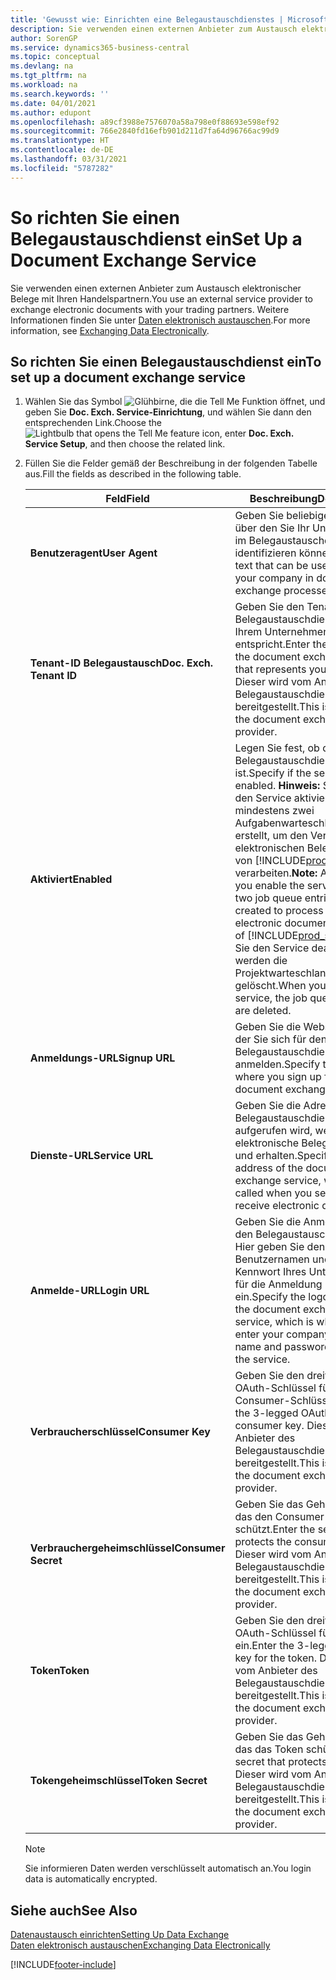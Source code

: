 ```yaml
---
title: 'Gewusst wie: Einrichten eine Belegaustauschdienstes | Microsoft Docs'
description: Sie verwenden einen externen Anbieter zum Austausch elektronischer Belege mit Ihren Handelspartnern.
author: SorenGP
ms.service: dynamics365-business-central
ms.topic: conceptual
ms.devlang: na
ms.tgt_pltfrm: na
ms.workload: na
ms.search.keywords: ''
ms.date: 04/01/2021
ms.author: edupont
ms.openlocfilehash: a89cf3988e7576070a58a798e0f88693e598ef92
ms.sourcegitcommit: 766e2840fd16efb901d211d7fa64d96766ac99d9
ms.translationtype: HT
ms.contentlocale: de-DE
ms.lasthandoff: 03/31/2021
ms.locfileid: "5787282"
---
```

# <a name="set-up-a-document-exchange-service"></a><span data-ttu-id="a2d6d-103">So richten Sie einen Belegaustauschdienst ein</span><span class="sxs-lookup"><span data-stu-id="a2d6d-103">Set Up a Document Exchange Service</span></span>
<span data-ttu-id="a2d6d-104">Sie verwenden einen externen Anbieter zum Austausch elektronischer Belege mit Ihren Handelspartnern.</span><span class="sxs-lookup"><span data-stu-id="a2d6d-104">You use an external service provider to exchange electronic documents with your trading partners.</span></span> <span data-ttu-id="a2d6d-105">Weitere Informationen finden Sie unter [Daten elektronisch austauschen](across-data-exchange.md).</span><span class="sxs-lookup"><span data-stu-id="a2d6d-105">For more information, see [Exchanging Data Electronically](across-data-exchange.md).</span></span>  

## <a name="to-set-up-a-document-exchange-service"></a><span data-ttu-id="a2d6d-106">So richten Sie einen Belegaustauschdienst ein</span><span class="sxs-lookup"><span data-stu-id="a2d6d-106">To set up a document exchange service</span></span>  
1. <span data-ttu-id="a2d6d-107">Wählen Sie das Symbol ![Glühbirne, die die Tell Me Funktion öffnet](media/ui-search/search_small.png "Was möchten Sie tun?"), und geben Sie **Doc. Exch. Service-Einrichtung**, und wählen Sie dann den entsprechenden Link.</span><span class="sxs-lookup"><span data-stu-id="a2d6d-107">Choose the ![Lightbulb that opens the Tell Me feature](media/ui-search/search_small.png "Tell me what you want to do") icon, enter **Doc. Exch. Service Setup**, and then choose the related link.</span></span>  
2. <span data-ttu-id="a2d6d-108">Füllen Sie die Felder gemäß der Beschreibung in der folgenden Tabelle aus.</span><span class="sxs-lookup"><span data-stu-id="a2d6d-108">Fill the fields as described in the following table.</span></span>  

    |<span data-ttu-id="a2d6d-109">Feld</span><span class="sxs-lookup"><span data-stu-id="a2d6d-109">Field</span></span>|<span data-ttu-id="a2d6d-110">Beschreibung</span><span class="sxs-lookup"><span data-stu-id="a2d6d-110">Description</span></span>|  
    |---------------------------------|---------------------------------------|  
    |<span data-ttu-id="a2d6d-111">**Benutzeragent**</span><span class="sxs-lookup"><span data-stu-id="a2d6d-111">**User Agent**</span></span>|<span data-ttu-id="a2d6d-112">Geben Sie beliebigen Text ein, über den Sie Ihr Unternehmen im Belegaustauschdienst identifizieren können</span><span class="sxs-lookup"><span data-stu-id="a2d6d-112">Enter any text that can be used to identify your company in document exchange processes.</span></span>|  
    |<span data-ttu-id="a2d6d-113">**Tenant-ID Belegaustausch**</span><span class="sxs-lookup"><span data-stu-id="a2d6d-113">**Doc. Exch. Tenant ID**</span></span>|<span data-ttu-id="a2d6d-114">Geben Sie den Tenant beim Belegaustauschdienst an, der Ihrem Unternehmen entspricht.</span><span class="sxs-lookup"><span data-stu-id="a2d6d-114">Enter the tenant in the document exchange service that represents your company.</span></span> <span data-ttu-id="a2d6d-115">Dieser wird vom Anbieter des Belegaustauschdienstes bereitgestellt.</span><span class="sxs-lookup"><span data-stu-id="a2d6d-115">This is provided by the document exchange service provider.</span></span>|  
    |<span data-ttu-id="a2d6d-116">**Aktiviert**</span><span class="sxs-lookup"><span data-stu-id="a2d6d-116">**Enabled**</span></span>|<span data-ttu-id="a2d6d-117">Legen Sie fest, ob der Belegaustauschdienst aktiviert ist.</span><span class="sxs-lookup"><span data-stu-id="a2d6d-117">Specify if the service is enabled.</span></span> <span data-ttu-id="a2d6d-118">**Hinweis:**  Sobald Sie den Service aktivieren, werden mindestens zwei Aufgabenwarteschlangenposten erstellt, um den Verkehr von elektronischen Belegen zu und von [!INCLUDE[prod_short](includes/prod_short.md)] zu verarbeiten.</span><span class="sxs-lookup"><span data-stu-id="a2d6d-118">**Note:**  As soon as you enable the service, at least two job queue entries are created to process the traffic of electronic documents in and out of [!INCLUDE[prod_short](includes/prod_short.md)].</span></span> <span data-ttu-id="a2d6d-119">Wenn Sie den Service deaktivieren, werden die Projektwarteschlangenposten gelöscht.</span><span class="sxs-lookup"><span data-stu-id="a2d6d-119">When you disable the service, the job queue entries are deleted.</span></span>|  
    |<span data-ttu-id="a2d6d-120">**Anmeldungs-URL**</span><span class="sxs-lookup"><span data-stu-id="a2d6d-120">**Signup URL**</span></span>|<span data-ttu-id="a2d6d-121">Geben Sie die Webseite an, auf der Sie sich für den Belegaustauschdienst anmelden.</span><span class="sxs-lookup"><span data-stu-id="a2d6d-121">Specify the web page where you sign up for the document exchange service.</span></span>|  
    |<span data-ttu-id="a2d6d-122">**Dienste-URL**</span><span class="sxs-lookup"><span data-stu-id="a2d6d-122">**Service URL**</span></span>|<span data-ttu-id="a2d6d-123">Geben Sie die Adresse des Belegaustauschdienst an, die aufgerufen wird, wenn Sie elektronische Belege versenden und erhalten.</span><span class="sxs-lookup"><span data-stu-id="a2d6d-123">Specify the address of the document exchange service, which will be called when you send and receive electronic documents.</span></span>|  
    |<span data-ttu-id="a2d6d-124">**Anmelde-URL**</span><span class="sxs-lookup"><span data-stu-id="a2d6d-124">**Login URL**</span></span>|<span data-ttu-id="a2d6d-125">Geben Sie die Anmeldeseite für den Belegaustauschdienst an. Hier geben Sie den Benutzernamen und das Kennwort Ihres Unternehmens für die Anmeldung beim Service ein.</span><span class="sxs-lookup"><span data-stu-id="a2d6d-125">Specify the logon page for the document exchange service, which is where you enter your company’s user name and password to log on to the service.</span></span>|  
    |<span data-ttu-id="a2d6d-126">**Verbraucherschlüssel**</span><span class="sxs-lookup"><span data-stu-id="a2d6d-126">**Consumer Key**</span></span>|<span data-ttu-id="a2d6d-127">Geben Sie den dreiteiligen OAuth-Schlüssel für den Consumer-Schlüssel ein.</span><span class="sxs-lookup"><span data-stu-id="a2d6d-127">Enter the 3-legged OAuth key for the consumer key.</span></span> <span data-ttu-id="a2d6d-128">Dieser wird vom Anbieter des Belegaustauschdienstes bereitgestellt.</span><span class="sxs-lookup"><span data-stu-id="a2d6d-128">This is provided by the document exchange service provider.</span></span>|  
    |<span data-ttu-id="a2d6d-129">**Verbrauchergeheimschlüssel**</span><span class="sxs-lookup"><span data-stu-id="a2d6d-129">**Consumer Secret**</span></span>|<span data-ttu-id="a2d6d-130">Geben Sie das Geheimnis ein, das den Consumer-Schlüssel schützt.</span><span class="sxs-lookup"><span data-stu-id="a2d6d-130">Enter the secret that protects the consumer key.</span></span> <span data-ttu-id="a2d6d-131">Dieser wird vom Anbieter des Belegaustauschdienstes bereitgestellt.</span><span class="sxs-lookup"><span data-stu-id="a2d6d-131">This is provided by the document exchange service provider.</span></span>|  
    |<span data-ttu-id="a2d6d-132">**Token**</span><span class="sxs-lookup"><span data-stu-id="a2d6d-132">**Token**</span></span>|<span data-ttu-id="a2d6d-133">Geben Sie den dreiteiligen OAuth-Schlüssel für das Token ein.</span><span class="sxs-lookup"><span data-stu-id="a2d6d-133">Enter the 3-legged OAuth key for the token.</span></span> <span data-ttu-id="a2d6d-134">Dieser wird vom Anbieter des Belegaustauschdienstes bereitgestellt.</span><span class="sxs-lookup"><span data-stu-id="a2d6d-134">This is provided by the document exchange service provider.</span></span>|  
    |<span data-ttu-id="a2d6d-135">**Tokengeheimschlüssel**</span><span class="sxs-lookup"><span data-stu-id="a2d6d-135">**Token Secret**</span></span>|<span data-ttu-id="a2d6d-136">Geben Sie das Geheimnis ein, das das Token schützt.</span><span class="sxs-lookup"><span data-stu-id="a2d6d-136">Enter the secret that protects the token.</span></span> <span data-ttu-id="a2d6d-137">Dieser wird vom Anbieter des Belegaustauschdienstes bereitgestellt.</span><span class="sxs-lookup"><span data-stu-id="a2d6d-137">This is provided by the document exchange service provider.</span></span>|  

    > [!NOTE]  
    > <span data-ttu-id="a2d6d-138">Sie informieren Daten werden verschlüsselt automatisch an.</span><span class="sxs-lookup"><span data-stu-id="a2d6d-138">You login data is automatically encrypted.</span></span>

## <a name="see-also"></a><span data-ttu-id="a2d6d-139">Siehe auch</span><span class="sxs-lookup"><span data-stu-id="a2d6d-139">See Also</span></span>  
[<span data-ttu-id="a2d6d-140">Datenaustausch einrichten</span><span class="sxs-lookup"><span data-stu-id="a2d6d-140">Setting Up Data Exchange</span></span>](across-set-up-data-exchange.md)  
[<span data-ttu-id="a2d6d-141">Daten elektronisch austauschen</span><span class="sxs-lookup"><span data-stu-id="a2d6d-141">Exchanging Data Electronically</span></span>](across-data-exchange.md)


[!INCLUDE[footer-include](includes/footer-banner.md)]